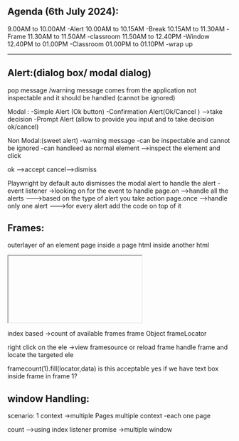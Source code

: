 
Agenda (6th July 2024):
----------------------
9.00AM  to 10.00AM  -Alert
10.00AM to 10.15AM  -Break
10.15AM to 11.30AM  -Frame
11.30AM to 11.50AM  -classroom
11.50AM to 12.40PM  -Window
12.40PM to 01.00PM  -Classroom
01.00PM to  01.10PM -wrap up


-----------------
Alert:(dialog box/ modal dialog)
----- 
 pop message /warning message comes from the application
 not inspectable and it should be handled (cannot be ignored)

Modal :
    -Simple Alert (Ok button)
    -Confirmation Alert(Ok/Cancel ) -->take decision
    -Prompt Alert (allow to provide you input and to take decision ok/cancel)

Non Modal:(sweet alert)
  -warning message
  -can be inspectable and cannot be ignored
  -can handleed as normal element -->inspect the element and click

ok -->accept
cancel-->dismiss

Playwright by default auto dismisses the modal alert
to handle the alert
   -event listener ->looking on for the event to handle
   page.on    -->handle all the alerts
              --->based on the type of alert you take action
   page.once  -->handle only one alert
              --->for every alert add the code on top of it 


Frames:
------
  outerlayer of an element
  page inside a page
  html inside another html

  <html>
    <iframe>
      <html>
      </html>
    </iframe>
 </html>

 index based ->count of available frames
 frame Object 
 frameLocator

 right click on the ele ->view framesource or reload frame
      handle frame and locate the targeted ele

framecount(1).fill(locator,data) is this acceptable yes
if we have text box inside frame in frame 1?

window Handling:
-------------
scenario:
 1 context ->multiple Pages
 multiple context -each one page

 count -->using index
 listener
 promise ->multiple window